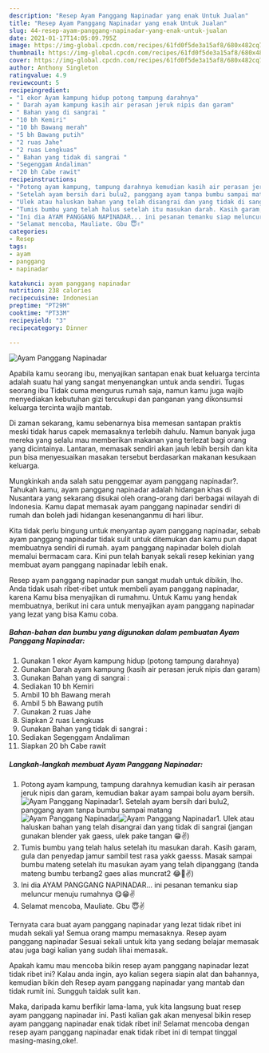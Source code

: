 ```yaml
---
description: "Resep Ayam Panggang Napinadar yang enak Untuk Jualan"
title: "Resep Ayam Panggang Napinadar yang enak Untuk Jualan"
slug: 44-resep-ayam-panggang-napinadar-yang-enak-untuk-jualan
date: 2021-01-17T14:05:09.795Z
image: https://img-global.cpcdn.com/recipes/61fd0f5de3a15af8/680x482cq70/ayam-panggang-napinadar-foto-resep-utama.jpg
thumbnail: https://img-global.cpcdn.com/recipes/61fd0f5de3a15af8/680x482cq70/ayam-panggang-napinadar-foto-resep-utama.jpg
cover: https://img-global.cpcdn.com/recipes/61fd0f5de3a15af8/680x482cq70/ayam-panggang-napinadar-foto-resep-utama.jpg
author: Anthony Singleton
ratingvalue: 4.9
reviewcount: 5
recipeingredient:
- "1 ekor Ayam kampung hidup potong tampung darahnya"
- " Darah ayam kampung kasih air perasan jeruk nipis dan garam"
- " Bahan yang di sangrai "
- "10 bh Kemiri"
- "10 bh Bawang merah"
- "5 bh Bawang putih"
- "2 ruas Jahe"
- "2 ruas Lengkuas"
- " Bahan yang tidak di sangrai "
- "Segenggam Andaliman"
- "20 bh Cabe rawit"
recipeinstructions:
- "Potong ayam kampung, tampung darahnya kemudian kasih air perasan jeruk nipis dan garam, kemudian bakar ayam sampai bolu ayam bersih."
- "Setelah ayam bersih dari bulu2, panggang ayam tanpa bumbu sampai matang"
- "Ulek atau haluskan bahan yang telah disangrai dan yang tidak di sangrai (jangan gunakan blender yak gaess, ulek pake tangan 😁✌)"
- "Tumis bumbu yang telah halus setelah itu masukan darah. Kasih garam, gula dan penyedap jamur sambil test rasa yakk gaesss. Masak sampai bumbu mateng setelah itu masukan ayam yang telah dipanggang (tanda mateng bumbu terbang2 gaes alias muncrat2 😂🤣✌)"
- "Ini dia AYAM PANGGANG NAPINADAR... ini pesanan temanku siap meluncur menuju rumahnya 😋😁✌"
- "Selamat mencoba, Mauliate. Gbu 😇✌"
categories:
- Resep
tags:
- ayam
- panggang
- napinadar

katakunci: ayam panggang napinadar 
nutrition: 238 calories
recipecuisine: Indonesian
preptime: "PT29M"
cooktime: "PT33M"
recipeyield: "3"
recipecategory: Dinner

---
```



![Ayam Panggang Napinadar](https://img-global.cpcdn.com/recipes/61fd0f5de3a15af8/680x482cq70/ayam-panggang-napinadar-foto-resep-utama.jpg)

Apabila kamu seorang ibu, menyajikan santapan enak buat keluarga tercinta adalah suatu hal yang sangat menyenangkan untuk anda sendiri. Tugas seorang ibu Tidak cuma mengurus rumah saja, namun kamu juga wajib menyediakan kebutuhan gizi tercukupi dan panganan yang dikonsumsi keluarga tercinta wajib mantab.

Di zaman  sekarang, kamu sebenarnya bisa memesan santapan praktis meski tidak harus capek memasaknya terlebih dahulu. Namun banyak juga mereka yang selalu mau memberikan makanan yang terlezat bagi orang yang dicintainya. Lantaran, memasak sendiri akan jauh lebih bersih dan kita pun bisa menyesuaikan masakan tersebut berdasarkan makanan kesukaan keluarga. 



Mungkinkah anda salah satu penggemar ayam panggang napinadar?. Tahukah kamu, ayam panggang napinadar adalah hidangan khas di Nusantara yang sekarang disukai oleh orang-orang dari berbagai wilayah di Indonesia. Kamu dapat memasak ayam panggang napinadar sendiri di rumah dan boleh jadi hidangan kesenanganmu di hari libur.

Kita tidak perlu bingung untuk menyantap ayam panggang napinadar, sebab ayam panggang napinadar tidak sulit untuk ditemukan dan kamu pun dapat membuatnya sendiri di rumah. ayam panggang napinadar boleh diolah memalui bermacam cara. Kini pun telah banyak sekali resep kekinian yang membuat ayam panggang napinadar lebih enak.

Resep ayam panggang napinadar pun sangat mudah untuk dibikin, lho. Anda tidak usah ribet-ribet untuk membeli ayam panggang napinadar, karena Kamu bisa menyajikan di rumahmu. Untuk Kamu yang hendak membuatnya, berikut ini cara untuk menyajikan ayam panggang napinadar yang lezat yang bisa Kamu coba.

<!--inarticleads1-->

##### Bahan-bahan dan bumbu yang digunakan dalam pembuatan Ayam Panggang Napinadar:

1. Gunakan 1 ekor Ayam kampung hidup (potong tampung darahnya)
1. Gunakan  Darah ayam kampung (kasih air perasan jeruk nipis dan garam)
1. Gunakan  Bahan yang di sangrai :
1. Sediakan 10 bh Kemiri
1. Ambil 10 bh Bawang merah
1. Ambil 5 bh Bawang putih
1. Gunakan 2 ruas Jahe
1. Siapkan 2 ruas Lengkuas
1. Gunakan  Bahan yang tidak di sangrai :
1. Sediakan Segenggam Andaliman
1. Siapkan 20 bh Cabe rawit




<!--inarticleads2-->

##### Langkah-langkah membuat Ayam Panggang Napinadar:

1. Potong ayam kampung, tampung darahnya kemudian kasih air perasan jeruk nipis dan garam, kemudian bakar ayam sampai bolu ayam bersih.
<img src="https://img-global.cpcdn.com/steps/2669621f8722313d/160x128cq70/ayam-panggang-napinadar-langkah-memasak-1-foto.jpg" alt="Ayam Panggang Napinadar">1. Setelah ayam bersih dari bulu2, panggang ayam tanpa bumbu sampai matang
<img src="https://img-global.cpcdn.com/steps/ba8df1e2022170d7/160x128cq70/ayam-panggang-napinadar-langkah-memasak-2-foto.jpg" alt="Ayam Panggang Napinadar"><img src="https://img-global.cpcdn.com/steps/ecf1e4cc9af685f3/160x128cq70/ayam-panggang-napinadar-langkah-memasak-2-foto.jpg" alt="Ayam Panggang Napinadar">1. Ulek atau haluskan bahan yang telah disangrai dan yang tidak di sangrai (jangan gunakan blender yak gaess, ulek pake tangan 😁✌)
1. Tumis bumbu yang telah halus setelah itu masukan darah. Kasih garam, gula dan penyedap jamur sambil test rasa yakk gaesss. Masak sampai bumbu mateng setelah itu masukan ayam yang telah dipanggang (tanda mateng bumbu terbang2 gaes alias muncrat2 😂🤣✌)
1. Ini dia AYAM PANGGANG NAPINADAR... ini pesanan temanku siap meluncur menuju rumahnya 😋😁✌
1. Selamat mencoba, Mauliate. Gbu 😇✌




Ternyata cara buat ayam panggang napinadar yang lezat tidak ribet ini mudah sekali ya! Semua orang mampu memasaknya. Resep ayam panggang napinadar Sesuai sekali untuk kita yang sedang belajar memasak atau juga bagi kalian yang sudah lihai memasak.

Apakah kamu mau mencoba bikin resep ayam panggang napinadar lezat tidak ribet ini? Kalau anda ingin, ayo kalian segera siapin alat dan bahannya, kemudian bikin deh Resep ayam panggang napinadar yang mantab dan tidak rumit ini. Sungguh taidak sulit kan. 

Maka, daripada kamu berfikir lama-lama, yuk kita langsung buat resep ayam panggang napinadar ini. Pasti kalian gak akan menyesal bikin resep ayam panggang napinadar enak tidak ribet ini! Selamat mencoba dengan resep ayam panggang napinadar enak tidak ribet ini di tempat tinggal masing-masing,oke!.

